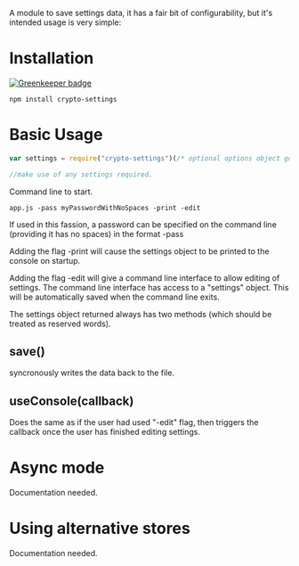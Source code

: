 A module to save settings data, it has a fair bit of configurability, but it's 
intended usage is very simple:

# Installation

[![Greenkeeper badge](https://badges.greenkeeper.io/ForbesLindesay/node-crypto-settings.svg)](https://greenkeeper.io/)

    npm install crypto-settings

# Basic Usage

```javascript
var settings = require("crypto-settings")(/* optional options object goes here */);

//make use of any settings required.
```

Command line to start.

    app.js -pass myPasswordWithNoSpaces -print -edit

If used in this fassion, a password can be specified on the command line 
(providing it has no spaces) in the format -pass <my password>

Adding the flag -print will cause the settings object to be printed to the 
console on startup.

Adding the flag -edit will give a command line interface to allow editing of 
settings.  The command line interface has access to a "settings" object.  This 
will be automatically saved when the command line exits.

The settings object returned always has two methods (which should be treated as
reserved words).

## save()

syncronously writes the data back to the file.

## useConsole(callback)

Does the same as if the user had used "-edit" flag, then triggers the callback
once the user has finished editing settings.

# Async mode

Documentation needed.

# Using alternative stores

Documentation needed.